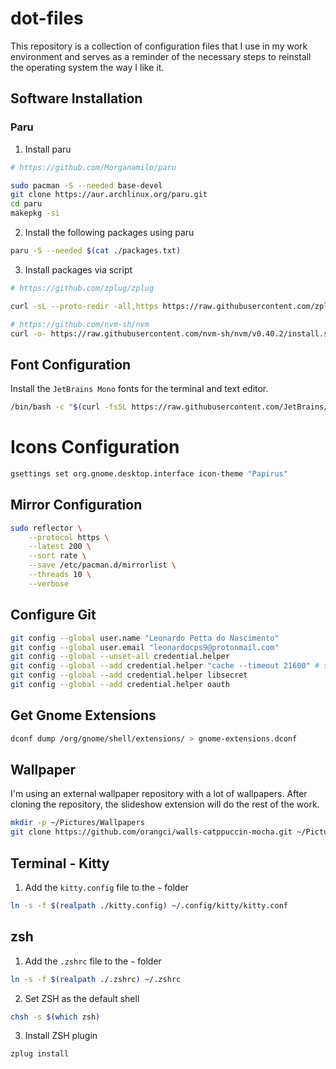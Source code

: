 # dot-files

This repository is a collection of configuration files that I use in my work environment and serves as a reminder of the necessary steps to reinstall the operating system the way I like it.

## Software Installation

### Paru

1. Install paru

```bash
# https://github.com/Morganamilo/paru

sudo pacman -S --needed base-devel
git clone https://aur.archlinux.org/paru.git
cd paru
makepkg -si
```

2. Install the following packages using paru

```bash
paru -S --needed $(cat ./packages.txt)
```

3. Install packages via script

```bash
# https://github.com/zplug/zplug

curl -sL --proto-redir -all,https https://raw.githubusercontent.com/zplug/installer/master/installer.zsh | zsh

# https://github.com/nvm-sh/nvm
curl -o- https://raw.githubusercontent.com/nvm-sh/nvm/v0.40.2/install.sh | zsh
```

## Font Configuration

Install the `JetBrains Mono` fonts for the terminal and text editor.

```bash
/bin/bash -c "$(curl -fsSL https://raw.githubusercontent.com/JetBrains/JetBrainsMono/master/install_manual.sh)"
```

# Icons Configuration

```bash
gsettings set org.gnome.desktop.interface icon-theme "Papirus"
```

## Mirror Configuration

```bash
sudo reflector \
    --protocol https \
    --latest 200 \
    --sort rate \
    --save /etc/pacman.d/mirrorlist \
    --threads 10 \
    --verbose
```

## Configure Git

```bash
git config --global user.name "Leonardo Petta do Nascimento"
git config --global user.email "leonardocps9@protonmail.com"
git config --global --unset-all credential.helper
git config --global --add credential.helper "cache --timeout 21600" # six hours
git config --global --add credential.helper libsecret
git config --global --add credential.helper oauth
```

## Get Gnome Extensions

```bash
dconf dump /org/gnome/shell/extensions/ > gnome-extensions.dconf
```

## Wallpaper

I'm using an external wallpaper repository with a lot of wallpapers. After cloning the repository, the slideshow extension will do the rest of the work.

```bash
mkdir -p ~/Pictures/Wallpapers
git clone https://github.com/orangci/walls-catppuccin-mocha.git ~/Pictures/Wallpapers
```

## Terminal - Kitty

1. Add the `kitty.config` file to the `~` folder

```bash
ln -s -f $(realpath ./kitty.config) ~/.config/kitty/kitty.conf
```

## zsh

1. Add the `.zshrc` file to the `~` folder

```bash
ln -s -f $(realpath ./.zshrc) ~/.zshrc
```

2. Set ZSH as the default shell

```bash
chsh -s $(which zsh)
```

3. Install ZSH plugin

```bash
zplug install
```
